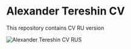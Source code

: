 # Alexander Tereshin CV
This repository contains CV RU version      

![Alexander Tereshin CV RUS](https://user-images.githubusercontent.com/107271811/219854250-5e341ee9-6c9a-45f7-ab1b-cd99cf21915e.png)




